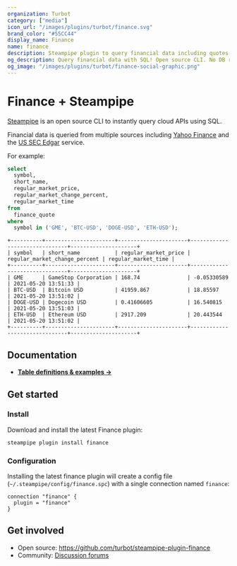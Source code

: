 ```yaml
---
organization: Turbot
category: ["media"]
icon_url: "/images/plugins/turbot/finance.svg"
brand_color: "#55CC44"
display_name: Finance
name: finance
description: Steampipe plugin to query financial data including quotes and public company information.
og_description: Query financial data with SQL! Open source CLI. No DB required.
og_image: "/images/plugins/turbot/finance-social-graphic.png"
---
```


# Finance + Steampipe

[Steampipe](https://steampipe.io) is an open source CLI to instantly query cloud APIs using SQL.

Financial data is queried from multiple sources including [Yahoo Finance](https://finance.yahoo.com/) and the [US SEC Edgar](https://www.sec.gov/edgar.shtml) service.

For example:

```sql
select
  symbol,
  short_name,
  regular_market_price,
  regular_market_change_percent,
  regular_market_time
from
  finance_quote
where
  symbol in ('GME', 'BTC-USD', 'DOGE-USD', 'ETH-USD');
```

```
+----------+----------------------+----------------------+-------------------------------+---------------------+
| symbol   | short_name           | regular_market_price | regular_market_change_percent | regular_market_time |
+----------+----------------------+----------------------+-------------------------------+---------------------+
| GME      | GameStop Corporation | 168.74               | -0.05330589                   | 2021-05-20 13:51:33 |
| BTC-USD  | Bitcoin USD          | 41959.867            | 18.85597                      | 2021-05-20 13:51:02 |
| DOGE-USD | Dogecoin USD         | 0.41606605           | 16.540815                     | 2021-05-20 13:51:03 |
| ETH-USD  | Ethereum USD         | 2917.209             | 20.443544                     | 2021-05-20 13:51:02 |
+----------+----------------------+----------------------+-------------------------------+---------------------+
```

## Documentation

- **[Table definitions & examples →](/plugins/turbot/finance/tables)**

## Get started

### Install

Download and install the latest Finance plugin:

```bash
steampipe plugin install finance
```

### Configuration

Installing the latest finance plugin will create a config file (`~/.steampipe/config/finance.spc`) with a single connection named `finance`:

```hcl
connection "finance" {
  plugin = "finance"
}
```

## Get involved

- Open source: https://github.com/turbot/steampipe-plugin-finance
- Community: [Discussion forums](https://github.com/turbot/steampipe/discussions)
